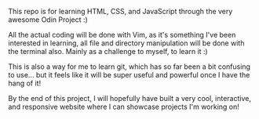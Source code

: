 This repo is for learning HTML, CSS, and JavaScript through the very awesome Odin Project :)

All the actual coding will be done with Vim, as it's something I've been interested in learning, all file and directory manipulation will be done with the terminal also. Mainly as a challenge to myself, to learn it :)

This is also a way for me to learn git, which has so far been a bit confusing to use... but it feels like it will be super useful and powerful once I have the hang of it!

By the end of this project, I will hopefully have built a very cool, interactive, and responsive website where I can showcase projects I'm working on!
